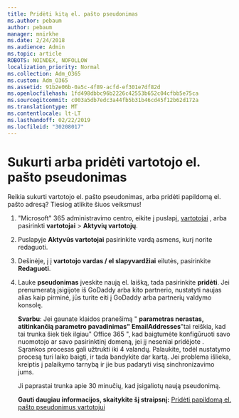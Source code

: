 ```yaml
---
title: Pridėti kitą el. pašto pseudonimas
ms.author: pebaum
author: pebaum
manager: mnirkhe
ms.date: 2/24/2018
ms.audience: Admin
ms.topic: article
ROBOTS: NOINDEX, NOFOLLOW
localization_priority: Normal
ms.collection: Adm_O365
ms.custom: Adm_O365
ms.assetid: 91b2e06b-0a5c-4f89-acfd-ef301e7df82d
ms.openlocfilehash: 1fd498dbbc96b2226c42553b652c04cfbb5e75ca
ms.sourcegitcommit: c003a5db7edc3a44fb5b31b46cd45f12b62d172a
ms.translationtype: MT
ms.contentlocale: lt-LT
ms.lasthandoff: 02/22/2019
ms.locfileid: "30208017"
---
```

# <a name="create-or-add-an-email-alias-for-a-user"></a>Sukurti arba pridėti vartotojo el. pašto pseudonimas

Reikia sukurti vartotojo el. pašto pseudonimas, arba pridėti papildomą el. pašto adresą? Tiesiog atlikite šiuos veiksmus!
  
1. "Microsoft" 365 administravimo centro, eikite į puslapį, [vartotojai](https://go.microsoft.com/fwlink/p/?linkid=834822) , arba pasirinkti **vartotojai** \> **Aktyvių vartotojų**.
    
2. Puslapyje **Aktyvūs vartotojai** pasirinkite vardą asmens, kurį norite redaguoti. 
    
3. Dešinėje, į į **vartotojo vardas / el slapyvardžiai** eilutės, pasirinkite **Redaguoti**.
    
4. Lauke **pseudonimas** įveskite naują el. laišką, tada pasirinkite **pridėti**. Jei prenumeratą įsigijote iš GoDaddy arba kito partnerio, nustatyti naujas alias kaip pirminė, jūs turite eiti į GoDaddy arba partnerių valdymo konsolę. 
    
    **Svarbu**: Jei gaunate klaidos pranešimą " **parametras nerastas, atitinkančią parametro pavadinimas" EmailAddresses**"tai reiškia, kad tai trunka šiek tiek ilgiau" Office 365 ", kad baigtumėte konfigūruoti savo nuomotojo ar savo pasirinktinį domeną, jei jį neseniai pridėjote . Sąrankos procesas gali užtrukti iki 4 valandų. Palaukite, todėl nustatymo procesą turi laiko baigti, ir tada bandykite dar kartą. Jei problema išlieka, kreiptis į palaikymo tarnybą ir jie bus padaryti visą sinchronizavimo jums.
    
    Ji paprastai trunka apie 30 minučių, kad įsigaliotų naują pseudonimą.
    
    **Gauti daugiau informacijos, skaitykite šį straipsnį:** [Pridėti papildomą el. pašto pseudonimus vartotojui](https://support.office.com/article/Add-additional-email-aliases-to-a-user-0b0bd900-68b1-4bf5-808b-5d240a7739f4.aspx)
    


